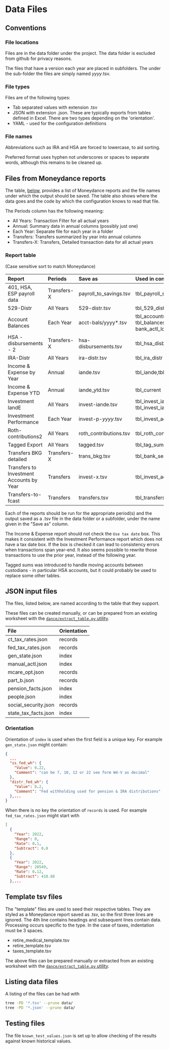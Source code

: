 # Data Files

## Conventions

### File locations

Files are in the data folder under the project.  The data folder is excluded from github for privacy reasons.

The files that have a version each year are placed in subfolders.  The under the sub-folder the files are simply named *yyyy*.tsv.

### File types

Files are of the following types:

- Tab separated values with extension .tsv
- JSON with extension .json.  These are typically exports from tables defined in Excel. There are two types depending on the 'orientation'.  
- YAML - used for the configuration definitions

### File names

Abbreviations such as IRA and HSA are forced to lowercase, to aid sorting. 

Preferred format uses hyphen not underscores or spaces to separate words, although this remains to be cleaned up.

## Files from Moneydance reports

The table, [below](#report-table), provides a list of Moneydance reports and the file names under which the output should be saved. The table also shows where the data goes and the code by which the configuration knows to read that file.

The Periods column has the following meaning:

- All Years: Transaction Filter for all actual years
- Annual: Summary data in annual columns (possibly just one)
- Each Year: Separate file for each year in a folder
- Transfers: Transfers summarized by year into annual columns
- Transfers-X: Transfers, Detailed transaction data for all actual years

### Report table

(Case sensitive sort to match Moneydance)

|Report|Periods|Save as|Used in config by|Data type code|
|:--|:--|:--|:--|:--|
|401, HSA, ESP payroll data|Transfers-X|payroll_to_savings.tsv|tbl_payroll_savings|md_pr_sav|
|529-Distr|All Years|529-distr.tsv|tbl_529_distr|md_529_distr|
|Account Balances|Each Year|acct-bals/yyyy*.tsv|tbl_accounts[^1], tbl_balances, bank_actl_load.py|md_acct, md_bal2|
|HSA - disbursements - 2|Transfers-X|hsa-disbursements.tsv|tbl_hsa_disb|md_hsa_disb|
|IRA-Distr|All Years|ira-distr.tsv|tbl_ira_distr|md_ira_distr|
|Income & Expense by Year|Annual|iande.tsv|tbl_iande,tbl_iande_actl|md_iande_actl|
|Income & Expense YTD|Annual|iande_ytd.tsv|tbl_current|md_iande_actl|
|Investment IandE|All Years|invest-iande.tsv|tbl_invest_iande_values, tbl_invest_iande_ratios|md_invest_iande_values|
|Investment Performance|Each Year|invest-p-*yyyy*.tsv|tbl_invest_actl[^7]|md_invest_actl|
|Roth-contributions2|All Years|roth_contributions.tsv|tbl_roth_contributions|md_roth|
|Tagged Export|All Years|tagged.tsv|tbl_tag_sums|md_tag_sums|
|Transfers BKG detailed|Transfers-X|trans_bkg.tsv|tbl_bank_sel_invest|md_sel_inv|
|Transfers to Investment Accounts by Year|Transfers|invest-x.tsv|tbl_invest_actl|md_invest_actl|
|Transfers-to-fcast|Transfers|transfers.tsv|tbl_transfers_actl|md_transfers_actl|

Each of the reports should be run for the appropriate period(s) and the output saved as a .tsv file in the data folder or a subfolder, under the name given in the "Save as" column.

The Income & Expense report should not check the `Use tax date` box.  This makes it consistent with the Investment Performance report which does not have a tax date box.  If the box is checked it can lead to consistency errors when transactions span year-end.  It also seems possible to rewrite those transactions to use the prior year, instead of the following year.

Tagged sums was introduced to handle moving accounts between custodians - in particular HSA accounts, but it could probably be used to replace some other tables.

## JSON input files

The files, listed below, are named according to the table that they support. 

These files can be created manually, or can be prepared from an existing worksheet with the [`dance/extract_table.py` utility](./operations.md#extract-table). 

|File|Orientation|
|:--|:--|
|ct_tax_rates.json|records|
|fed_tax_rates.json|records|
|gen_state.json|index|
|manual_actl.json|index|
|mcare_opt.json|records|
|part_b.json|records|
|pension_facts.json|index|
|people.json|index|
|social_security.json|records|
|state_tax_facts.json|index|

### Orientation

Orientation of `index` is used when the first field is a unique key.  For example `gen_state.json` might contain:

```json
{
  ...
  "ss_fed_wh": {
    "Value": 0.22,
    "Comment": "can be 7, 10, 12 or 22 see form W4-V as decimal"
  },
  "distr_fed_wh": {
    "Value": 0.2,
    "Comment": "Fed withholding used for pension & IRA distributions"
  },...
}
```

When there is no key the orientation of `records` is used. For example `fed_tax_rates.json` might start with

```json
[
  {
    "Year": 2022,
    "Range": 0,
    "Rate": 0.1,
    "Subtract": 0.0
  },
  {
    "Year": 2022,
    "Range": 20549,
    "Rate": 0.12,
    "Subtract": 410.88
  },...
```

## Template tsv files

The "template" files are used to seed their respective tables.
They are styled as a Moneydance report saved as .tsv, so the first three lines are ignored. The 4th line contains headings and subsequent lines contain data. 
Processing occurs specific to the type. In the case of taxes, indentation must be 3 spaces. 

- retire_medical_template.tsv
- retire_template.tsv
- taxes_template.tsv

The above files can be prepared manually or extracted from an existing worksheet with the [`dance/extract_table.py` utility](./operations.md#extract-table).

## Listing data files

A listing of the files can be had with 

```bash
tree -PD '*.tsv' --prune data/
tree -PD '*.json' --prune data/
```

## Testing files

The file `known_test_values.json` is set up to allow checking of the results against known historical values.

